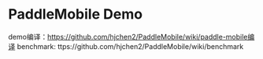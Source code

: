 # PaddleMobile Demo
demo编译：https://github.com/hjchen2/PaddleMobile/wiki/paddle-mobile编译
benchmark: ttps://github.com/hjchen2/PaddleMobile/wiki/benchmark
